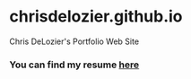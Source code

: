 # chrisdelozier.github.io
Chris DeLozier's Portfolio Web Site
### You can find my resume [here](resume.md)